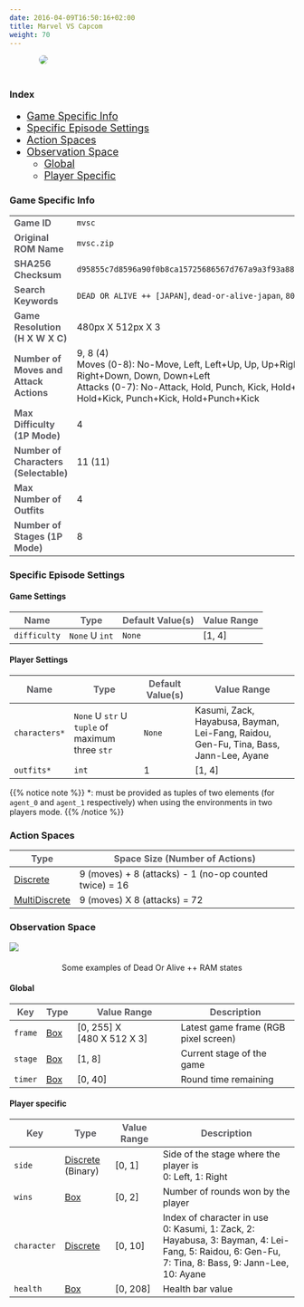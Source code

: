 ```yaml
---
date: 2016-04-09T16:50:16+02:00
title: Marvel VS Capcom
weight: 70
---
```


<figure style="margin-bottom:0px; margin-top:0px; margin-right:auto; margin-left:auto; width: 400px;">
  <img src="../../../images/envs/mvsc.jpg" style="margin-bottom:20px; border-radius: 10px;"/>
</figure>

### Index

<div style="font-size:1.125rem;">

- <a href="./#game-specific-info">Game Specific Info</a>
- <a href="./#specific-episode-settings">Specific Episode Settings</a>
- <a href="./#action-spaces">Action Spaces</a>
- <a href="./#observation-space">Observation Space</a>
  - <a href="./#global">Global</a>
  - <a href="./#player-specific">Player Specific</a>

</div>

### Game Specific Info

|                                                                                                                          |                                                                                                                                                                                                        |
| ------------------------------------------------------------------------------------------------------------------------ | ------------------------------------------------------------------------------------------------------------------------------------------------------------------------------------------------------ |
| <strong><span style="color:#5B5B60;">Game ID</span></strong>                                                             | `mvsc`                                                                                                                                                                                                |
| <strong><span style="color:#5B5B60;">Original ROM Name</span></strong>                                                   | `mvsc.zip`                                                                                                                                                                                            |
| <strong><span style="color:#5B5B60;">SHA256 Checksum</span></strong>                                                     | `d95855c7d8596a90f0b8ca15725686567d767a9a3f93a8896b489a160e705c4e`                                                                                                                                     |
| <strong><span style="color:#5B5B60;">Search Keywords</span></strong>                                                     | `DEAD OR ALIVE ++ [JAPAN]`, `dead-or-alive-japan`, `80781`, `wowroms`                                                                                                                                  |
| <strong><span style="color:#5B5B60;">Game Resolution<br>(H X W X C)</span></strong>                                      | 480px&#160;X&#160;512px&#160;X&#160;3                                                                                                                                                                  |
| <strong><span style="color:#5B5B60;">Number of Moves and Attack Actions</span></strong> | 9, 8 (4)<br>Moves (0-8): No-Move, Left, Left+Up, Up, Up+Right, Right, Right+Down, Down, Down+Left<br>Attacks (0-7): No-Attack, Hold, Punch, Kick, Hold+Punch, Hold+Kick, Punch+Kick, Hold+Punch+Kick |
| <strong><span style="color:#5B5B60;">Max Difficulty (1P Mode)</span></strong>                                            | 4                                                                                                                                                                                                      |
| <strong><span style="color:#5B5B60;">Number of Characters (Selectable)</span></strong>                                   | 11 (11)                                                                                                                                                                                                |
| <strong><span style="color:#5B5B60;">Max Number of Outfits</span></strong>                                               | 4                                                                                                                                                                                                      |
| <strong><span style="color:#5B5B60;">Number of Stages (1P Mode)</span></strong>                                          | 8                                                                                                                                                                                                      |

### Specific Episode Settings

#### Game Settings

| <strong><span style="color:#5B5B60;">Name</span></strong> | <strong><span style="color:#5B5B60;">Type</span></strong> | <strong><span style="color:#5B5B60;">Default Value(s)</span></strong> | <strong><span style="color:#5B5B60;">Value Range</span></strong>                      |
| -------------------------------------------------------- | --------------------------------------------------------- | --------------------------------------------------------------------- | ------------------------------------------------------------------------------------- |
| `difficulty`                                             | `None` U `int`                                                     | `None`                                                                     | [1, 4]                                                                                |

#### Player Settings

| <strong><span style="color:#5B5B60;">Name</span></strong> | <strong><span style="color:#5B5B60;">Type</span></strong> | <strong><span style="color:#5B5B60;">Default Value(s)</span></strong> | <strong><span style="color:#5B5B60;">Value Range</span></strong>                      |
| -------------------------------------------------------- | --------------------------------------------------------- | --------------------------------------------------------------------- | ------------------------------------------------------------------------------------- |
| `characters*`                                             | `None` U `str` U `tuple` of maximum three `str`                   | `None`                                                              | Kasumi, Zack, Hayabusa, Bayman, Lei-Fang, Raidou, Gen-Fu, Tina, Bass, Jann-Lee, Ayane |
| `outfits*`                                           | `int`                                                     | 1                                                                     | [1, 4]                                                                                |

{{% notice note %}}
*: must be provided as tuples of two elements (for `agent_0` and `agent_1` respectively) when using the environments in two players mode.
{{% /notice %}}

### Action Spaces

| <strong><span style="color:#5B5B60;">Type</span></strong>                                                          | <strong><span style="color:#5B5B60;">Space Size (Number of Actions)</span></strong> |
| ------------------------------------------------------------------------------------------------------------------ | ----------------------------------------------------------------------------------- |
| <a href="https://github.com/Farama-Foundation/Gymnasium/blob/main/gymnasium/spaces/discrete.py" target="blank_">Discrete</a>            | 9 (moves) + 8 (attacks) - 1 (no-op counted twice) = 16                         |
| <a href="https://github.com/Farama-Foundation/Gymnasium/blob/main/gymnasium/spaces/multi_discrete.py" target="blank_">MultiDiscrete</a> | 9 (moves) X 8 (attacks) = 72                                                         |

### Observation Space

<figure style="margin-bottom:0px; margin-top:0px; margin-right:auto; margin-left:auto;">
  <img src="../../../images/envs/doappData.png" style="margin-bottom:20px;">
  <figcaption align="middle">Some examples of Dead Or Alive ++ RAM states</figcaption>
</figure>

#### Global

| <strong><span style="color:#5B5B60;">Key</span></strong> | <strong><span style="color:#5B5B60;">Type</span></strong>                                     | <strong><span style="color:#5B5B60;">Value Range</span></strong> | <strong><span style="color:#5B5B60;">Description</span></strong> |
| -------------------------------------------------------- | --------------------------------------------------------------------------------------------- | ---------------------------------------------------------------- | ---------------------------------------------------------------- |
| `frame`                                                  | <a href="https://github.com/Farama-Foundation/Gymnasium/blob/main/gymnasium/spaces/box.py" target="blank_">Box</a> | [0,&#160;255] X [480&#160;X&#160;512&#160;X&#160;3]              | Latest game frame (RGB pixel screen)                             |
| `stage`                                                  | <a href="https://github.com/Farama-Foundation/Gymnasium/blob/main/gymnasium/spaces/box.py" target="blank_">Box</a> | [1, 8]                                                           | Current stage of the game                                        |
| `timer`                                                  | <a href="https://github.com/Farama-Foundation/Gymnasium/blob/main/gymnasium/spaces/box.py" target="blank_">Box</a> | [0, 40]                                                           | Round time remaining                                        |

#### Player specific

| <strong><span style="color:#5B5B60;">Key</span></strong> | <strong><span style="color:#5B5B60;">Type</span></strong>                                                        | <strong><span style="color:#5B5B60;">Value Range</span></strong> | <strong><span style="color:#5B5B60;">Description</span></strong>                                                                                                                                                                                                  |
| -------------------------------------------------------- | ---------------------------------------------------------------------------------------------------------------- | ---------------------------------------------------------------- | ----------------------------------------------------------------------------------------------------------------------------------------------------------------------------------------------------------------------------------------------------------------- |
| `side`                                      | <a href="https://github.com/Farama-Foundation/Gymnasium/blob/main/gymnasium/spaces/discrete.py" target="blank_">Discrete</a> (Binary) | [0,&#160;1]                                                      | Side of the stage where the player is<br>0: Left, 1: Right                                                                                                                                                                                                        |
| `wins`                                      | <a href="https://github.com/Farama-Foundation/Gymnasium/blob/main/gymnasium/spaces/box.py" target="blank_">Box</a>                    | [0,&#160;2]                                                      | Number of rounds won by the player                                                                                                                                                                                                                                |
| `character`                                      | <a href="https://github.com/Farama-Foundation/Gymnasium/blob/main/gymnasium/spaces/discrete.py" target="blank_">Discrete</a>          | [0,&#160;10]                                                     | Index of character in use<br>0: Kasumi, 1: Zack, 2: Hayabusa, 3: Bayman, 4: Lei-Fang, 5: Raidou, 6: Gen-Fu, 7: Tina, 8: Bass, 9: Jann-Lee, 10: Ayane                                                                                                              |
| `health`                                 | <a href="https://github.com/Farama-Foundation/Gymnasium/blob/main/gymnasium/spaces/box.py" target="blank_">Box</a>                    | [0,&#160;208]                                                    | Health bar value                                                                                                                                                                                                                                                  |

